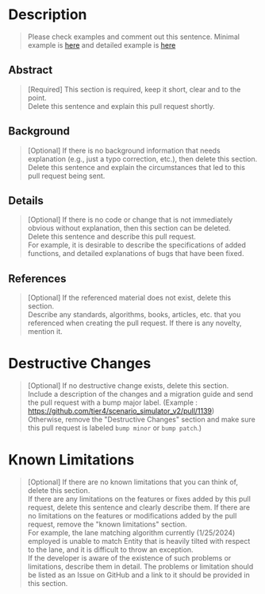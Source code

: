 # Description

> Please check examples and comment out this sentence. Minimal example is [here](pull_request_samples/example_simple.md) and detailed example is [here](pull_request_samples/example_detail.md)

## Abstract

> [Required] This section is required, keep it short, clear and to the point.  
> Delete this sentence and explain this pull request shortly.  

## Background

> [Optional] If there is no background information that needs explanation (e.g., just a typo correction, etc.), then delete this section.  
> Delete this sentence and explain the circumstances that led to this pull request being sent.  

## Details

> [Optional] If there is no code or change that is not immediately obvious without explanation, then this section can be deleted.  
> Delete this sentence and describe this pull request.  
> For example, it is desirable to describe the specifications of added functions, and detailed explanations of bugs that have been fixed.  

## References

> [Optional] If the referenced material does not exist, delete this section.  
> Describe any standards, algorithms, books, articles, etc. that you referenced when creating the pull request. If there is any novelty, mention it.  

# Destructive Changes

> [Optional] If no destructive change exists, delete this section.  
> Include a description of the changes and a migration guide and send the pull request with a bump major label. (Example : https://github.com/tier4/scenario_simulator_v2/pull/1139)  
> Otherwise, remove the "Destructive Changes" section and make sure this pull request is labeled `bump minor` or `bump patch`.)  

# Known Limitations

> [Optional] If there are no known limitations that you can think of, delete this section.  
> If there are any limitations on the features or fixes added by this pull request, delete this sentence and clearly describe them. If there are no limitations on the features or modifications added by the pull request, remove the "known limitations" section.  
> For example, the lane matching algorithm currently (1/25/2024) employed is unable to match Entity that is heavily tilted with respect to the lane, and it is difficult to throw an exception.  
> If the developer is aware of the existence of such problems or limitations, describe them in detail. The problems or limitation should be listed as an Issue on GitHub and a link to it should be provided in this section.  
